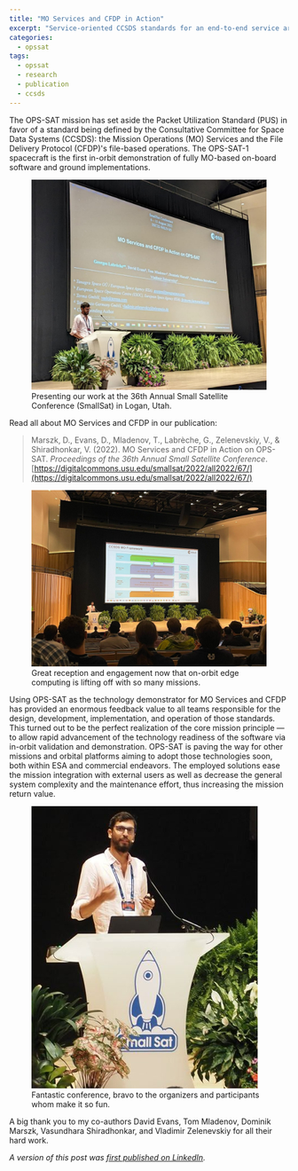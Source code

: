 ```yaml
---
title: "MO Services and CFDP in Action"
excerpt: "Service-oriented CCSDS standards for an end-to-end service architecture in space mission operations."
categories:
  - opssat
tags:
  - opssat
  - research
  - publication
  - ccsds
---
```


The OPS-SAT mission has set aside the Packet Utilization Standard (PUS) in favor of a standard being defined by the Consultative Committee for Space Data Systems (CCSDS): the Mission Operations (MO) Services and the File Delivery Protocol (CFDP)'s file-based operations. The OPS-SAT-1 spacecraft is the first in-orbit demonstration of fully MO-based on-board software and ground implementations.

<figure>
  <a href="/assets/images/posts/2022-08-07/ccsds-mo-services-and-cfdp-at-smallsat-2022.jpg"><img src="/assets/images/posts/2022-08-07/ccsds-mo-services-and-cfdp-at-smallsat-2022.jpg"></a>
  <figcaption>Presenting our work at the 36th Annual Small Satellite Conference (SmallSat) in Logan, Utah.</figcaption>
</figure>

Read all about MO Services and CFDP in our publication:

> Marszk, D., Evans, D., Mladenov, T., Labrèche, G., Zelenevskiy, V., & Shiradhonkar, V. (2022). MO Services and CFDP in Action on OPS-SAT. *Proceedings of the 36th Annual Small Satellite Conference*. [https://digitalcommons.usu.edu/smallsat/2022/all2022/67/](https://digitalcommons.usu.edu/smallsat/2022/all2022/67/)

<figure>
  <a href="/assets/images/posts/2022-08-07/ccsds-mo-services-and-cfdp-at-smallsat-2022b.jpg"><img src="/assets/images/posts/2022-08-07/ccsds-mo-services-and-cfdp-at-smallsat-2022b.jpg"></a>
  <figcaption>Great reception and engagement now that on-orbit edge computing is lifting off with so many missions.</figcaption>
</figure>

Using OPS-SAT as the technology demonstrator for MO Services and CFDP has provided an enormous feedback value to all teams responsible for the design, development, implementation, and operation of those standards. This turned out to be the perfect realization of the core mission principle — to allow rapid advancement of the technology readiness of the software via in-orbit validation and demonstration. OPS-SAT is paving the way for other missions and orbital platforms aiming to adopt those technologies soon, both within ESA and commercial endeavors. The employed solutions ease the mission integration with external users as well as decrease the general system complexity and the maintenance effort, thus increasing the mission return value.

<figure>
  <a href="/assets/images/posts/2022-08-07/georges-labreche-at-smallsat-2022.jpg"><img src="/assets/images/posts/2022-08-07/georges-labreche-at-smallsat-2022.jpg"></a>
  <figcaption>Fantastic conference, bravo to the organizers and participants whom make it so fun.</figcaption>
</figure>

A big thank you to my co-authors David Evans, Tom Mladenov, Dominik Marszk, Vasundhara Shiradhonkar, and Vladimir Zelenevskiy for all their hard work.

*A version of this post was [first published on LinkedIn](https://www.linkedin.com/posts/georgeslabreche_opssat-smallsat-ssc22-activity-6962151078121373696-P0Sw/).*

